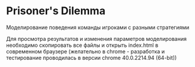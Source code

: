 Prisoner's Dilemma
========
Моделирование поведения команды игроками с разными стратегиями

Для просмотра результатов и изменения параметров моделирования необходимо скопировать все файлы и открыть index.html в cовременном браузере (желательно в chrome - разработка и тестирование проводилась в версии chrome 40.0.2214.94 (64-bit))
